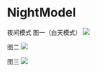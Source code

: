 # NightModel
夜间模式
图一（白天模式）
![](https://github.com/brokge/NightModel/blob/master/screenshot/day.png)

图二
![](https://github.com/brokge/NightModel/blob/master/screenshot/night.png)

图三
![](https://github.com/brokge/NightModel/blob/master/screenshot/main.png)
